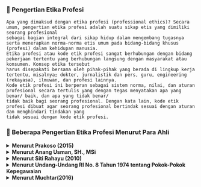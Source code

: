 ###   👀 Pengertian Etika Profesi

```
Apa yang dimaksud dengan etika profesi (professional ethics)? Secara umum, pengertian etika profesi adalah suatu sikap etis yang dimiliki seorang profesional 
sebagai bagian integral dari sikap hidup dalam mengembang tugasnya serta menerapkan norma-norma etis umum pada bidang-bidang khusus (profesi) dalam kehidupan manusia.
Etika profesi atau kode etik profesi sangat berhubungan dengan bidang pekerjaan tertentu yang berhubungan langsung dengan masyarakat atau konsumen. Konsep etika tersebut 
harus disepakati bersama oleh pihak-pihak yang berada di lingkup kerja tertentu, misalnya; dokter, jurnalistik dan pers, guru, engineering (rekayasa), ilmuwan, dan profesi lainnya.
Kode etik profesi ini berperan sebagai sistem norma, nilai, dan aturan profesional secara tertulis yang dengan tegas menyatakan apa yang benar/ baik, dan apa yang tidak benar/ 
tidak baik bagi seorang profesional. Dengan kata lain, kode etik profesi dibuat agar seorang profesional bertindak sesuai dengan aturan dan menghindari tindakan yang 
tidak sesuai dengan kode etik profesi.

```

### 👀 Beberapa Pengertian Etika Profesi Menurut Para Ahli



<details>
 <summary><b>Menurut Prakoso (2015)</b></summary>
  
  ```
  
  Pengertian Etika profesi merupakan etika sosial dalam etika khusus memiliki tugas serta juga tanggung jawab kepada ilmu dan juga profesi yang disandangnya.

  ```

</details>

<details>
 <summary><b>Menurut Anang Usman, SH., MSi</b></summary>
    
  ```
  
  Pengertian Etika profesi ialah merupakan sikap hidup untuk memenuhi kebutuhan pelayanan profesional dari klien (pelanggan) dengan keterlibatan serta juga keahlian yakni sebagai pelayanan didalam rangka kewajiban. masyarakat ialahsebagai keseluruhan terhadappara anggota masyarakat yang membutuhkannya dengan disertai refleksi yang seksama
  
  ```
  
</details>

<details>
 <summary><b>Menurut Siti Rahayu (2010)</b></summary>
    
  ```
  
  Pengertian Etika profesi ini merupakan kode etik untuk profesi tertentu serta karenanya juga harus dimengerti selayaknya, bukan sebagai etika absolut.
    
  ```
  
</details>

<details>
 <summary><b>Menurut Undang-Undang RI No. 8 Tahun 1974 tentang Pokok-Pokok Kepegawaian</b></summary>
   
  ```
  
  Kode etik profesi merupakan suatu pedoman sikap, tingkah laku serta juga perbuatan didalam melaksanakan tugas dan juga dalam kehidupan sehari-hari.
  
  ```
  
</details>

<details>
 <summary><b>Menurut Muchtar(2016)</b></summary>
   
  ```
  
  Pengertian Etika profesi merupakan suatu aturan perilaku yang mempunyai kekuatan mengikat bagi tiap-tiap pemegang profesi.
    
  ```
  
</details>

